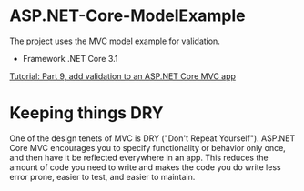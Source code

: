 # ASP.NET-Core-ModelExample
The project uses the MVC model example for validation.

- Framework .NET Core 3.1

[Tutorial: Part 9, add validation to an ASP.NET Core MVC app](https://learn.microsoft.com/en-us/aspnet/core/tutorials/first-mvc-app/validation?view=aspnetcore-6.0)

# Keeping things DRY
One of the design tenets of MVC is DRY ("Don't Repeat Yourself"). ASP.NET Core MVC encourages you to specify functionality or behavior only once, and then have it be reflected everywhere in an app. This reduces the amount of code you need to write and makes the code you do write less error prone, easier to test, and easier to maintain.
